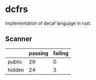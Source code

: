 # dcfrs

implementation of decaf language in rust.

## Scanner

|        | passing | failing |
|--------|---------|---------|
| public | 29      | 0       |
| hidden | 24      | 3       |
